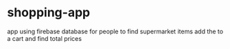 # shopping-app
app using firebase database for people to find supermarket items add the to a cart and find total prices 
